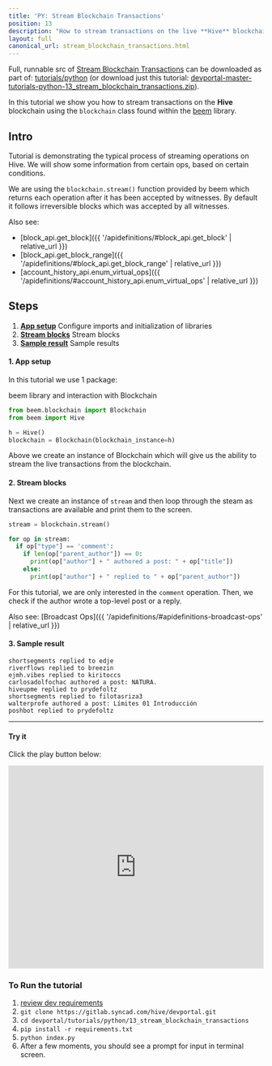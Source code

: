 ```yaml
---
title: 'PY: Stream Blockchain Transactions'
position: 13
description: "How to stream transactions on the live **Hive** blockchain"
layout: full
canonical_url: stream_blockchain_transactions.html
---
```

Full, runnable src of [Stream Blockchain Transactions](https://gitlab.syncad.com/hive/devportal/-/tree/master/tutorials/python/13_stream_blockchain_transactions) can be downloaded as part of: [tutorials/python](https://gitlab.syncad.com/hive/devportal/-/tree/master/tutorials/python) (or download just this tutorial: [devportal-master-tutorials-python-13_stream_blockchain_transactions.zip](https://gitlab.syncad.com/hive/devportal/-/archive/master/devportal-master.zip?path=tutorials/python/13_stream_blockchain_transactions)).

In this tutorial we show you how to stream transactions on the **Hive** blockchain using the `blockchain` class found within the [beem](https://github.com/holgern/beem) library.

## Intro

Tutorial is demonstrating the typical process of streaming operations on Hive.  We will show some information from certain ops, based on certain conditions.

We are using the `blockchain.stream()` function provided by beem which returns each operation after it has been accepted by witnesses.  By default it follows irreversible blocks which was accepted by all witnesses.

Also see:
* [block_api.get_block]({{ '/apidefinitions/#block_api.get_block' | relative_url }})
* [block_api.get_block_range]({{ '/apidefinitions/#block_api.get_block_range' | relative_url }})
* [account_history_api.enum_virtual_ops]({{ '/apidefinitions/#account_history_api.enum_virtual_ops' | relative_url }})

## Steps

1. [**App setup**](#app-setup) Configure imports and initialization of libraries
1. [**Stream blocks**](#stream-blocks) Stream blocks
1. [**Sample result**](#sample-result) Sample results

#### 1. App setup<a name="app-setup"></a>

In this tutorial we use 1 package:

beem library and interaction with Blockchain

```python
from beem.blockchain import Blockchain
from beem import Hive

h = Hive()
blockchain = Blockchain(blockchain_instance=h)
```

Above we create an instance of Blockchain which will give us the ability to stream the live transactions from the blockchain.

#### 2. Stream blocks<a name="stream-blocks"></a>

Next we create an instance of `stream` and then loop through the steam as transactions are available and print them to the screen.

```python
stream = blockchain.stream()

for op in stream:
  if op["type"] == 'comment':
    if len(op["parent_author"]) == 0:
      print(op["author"] + " authored a post: " + op["title"])
    else:
      print(op["author"] + " replied to " + op["parent_author"])
```

For this tutorial, we are only interested in the `comment` operation.  Then, we check if the author wrote a top-level post or a reply.

Also see: [Broadcast Ops]({{ '/apidefinitions/#apidefinitions-broadcast-ops' | relative_url }})

#### 3. Sample result<a name="sample-result"></a>

```
shortsegments replied to edje
riverflows replied to breezin
ejmh.vibes replied to kiritoccs
carlosadolfochac authored a post: NATURA.
hiveupme replied to prydefoltz
shortsegments replied to filotasriza3
walterprofe authored a post: Límites 01 Introducción
poshbot replied to prydefoltz
```

---

#### Try it

Click the play button below:

<iframe height="400px" width="100%" src="https://replit.com/@inertia186/py13streamblockchaintransactions?embed=1&output=1" scrolling="no" frameborder="no" allowtransparency="true" allowfullscreen="true" sandbox="allow-forms allow-pointer-lock allow-popups allow-same-origin allow-scripts allow-modals"></iframe>

### To Run the tutorial

1. [review dev requirements](getting_started.html)
1. `git clone https://gitlab.syncad.com/hive/devportal.git`
1. `cd devportal/tutorials/python/13_stream_blockchain_transactions`
1. `pip install -r requirements.txt`
1. `python index.py`
1. After a few moments, you should see a prompt for input in terminal screen.
